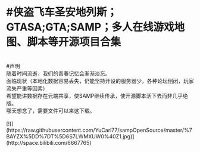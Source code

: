 #侠盗飞车圣安地列斯；GTASA;GTA;SAMP；多人在线游戏地图、脚本等开源项目合集
================================================
<br>
#声明<br>
随着时间流逝，我们的青春记忆会渐渐淡忘。<br>
面临现状（本地化数据容易丢失，仍能坚持开设的服务器少，各种论坛倒闭，玩家流失严重等因素）<br>
希望能讲数据存在云端共享，使SAMP继续传承，使开源脚本活下去而非几乎绝版。<br>
哪天想念了，需要文件可以来这下载。<br>
<br>
[![](https://raw.githubusercontent.com/YuCarl77/sampOpenSource/master/%7BAYZX%5DD%7DT%5D6S7LWMXUW0%40Z1.jpg)](http://space.bilibili.com/6667765)
